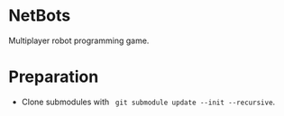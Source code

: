 # NetBots
Multiplayer robot programming game.

# Preparation
* Clone submodules with ` git submodule update --init --recursive`.